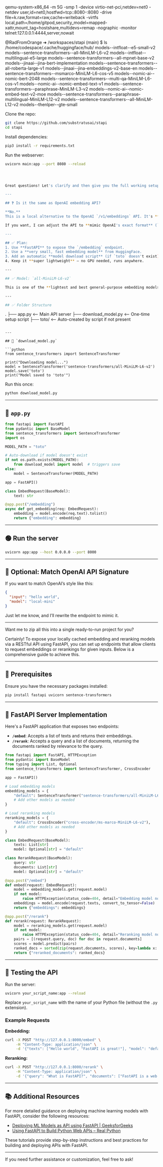 qemu-system-x86_64 -m 5G -smp 1 -device virtio-net-pci,netdev=net0 -netdev user,id=net0,hostfwd=tcp::8080-:8080  -drive file=k.raw,format=raw,cache=writeback -virtfs local,path=/home/gitpod,security_model=mapped-xattr,mount_tag=hostshare,multidevs=remap  -nographic  -monitor  telnet:127.0.0.1:4444,server,nowait


@RadFromOrange ➜ /workspaces/stapi (main) $ ls /home/codespace/.cache/huggingface/hub/
models--intfloat--e5-small-v2                     models--sentence-transformers--all-MiniLM-L6-v2
models--intfloat--multilingual-e5-large           models--sentence-transformers--all-mpnet-base-v2
models--jinaai--jina-bert-implementation          models--sentence-transformers--all-roberta-large-v1
models--jinaai--jina-embeddings-v2-base-en        models--sentence-transformers--msmarco-MiniLM-L6-cos-v5
models--nomic-ai--nomic-bert-2048                 models--sentence-transformers--multi-qa-MiniLM-L6-cos-v1
models--nomic-ai--nomic-embed-text-v1             models--sentence-transformers--paraphrase-MiniLM-L3-v2
models--nomic-ai--nomic-embed-text-v2-moe         models--sentence-transformers--paraphrase-multilingual-MiniLM-L12-v2
models--sentence-transformers--all-MiniLM-L12-v2  models--thenlper--gte-small


Clone the repo:
```bash
git clone https://github.com/substratusai/stapi
cd stapi
```

Install dependencies:
```bash
pip3 install -r requirements.txt
```

Run the webserver:
```bash
uvicorn main:app --port 8080 --reload




Great questions! Let's clarify and then give you the full working setup.

---

## ❓ Is it the same as OpenAI embedding API?

**No.**  
This is a local alternative to the OpenAI `/v1/embeddings` API. It's **not the same**, but **it does the same job** — it takes text input and returns a list of float embeddings.

If you want, I can adjust the API to **mimic OpenAI's exact format** (`model`, `input`, etc.).

---

## ✅ Plan:
1. Use **FastAPI** to expose the `/embedding` endpoint.
2. Use a **very small, fast embedding model** from HuggingFace.
3. Add an automatic **model download script** (if `toto` doesn't exist).
4. Keep it **super lightweight** — no GPU needed, runs anywhere.

---

## ✅ Model: `all-MiniLM-L6-v2`

This is one of the **lightest and best general-purpose embedding models** (~80MB).

---

## ✅ Folder Structure
```
.
├── app.py           <-- Main API server
├── download_model.py <-- One-time setup script
├── toto/            <-- Auto-created by script if not present
```

---

## 🧠 `download_model.py`

```python
from sentence_transformers import SentenceTransformer

print("Downloading model...")
model = SentenceTransformer('sentence-transformers/all-MiniLM-L6-v2')
model.save('toto')
print("Model saved to 'toto'")
```

Run this once:
```bash
python download_model.py
```

---

## 🚀 `app.py`

```python
from fastapi import FastAPI
from pydantic import BaseModel
from sentence_transformers import SentenceTransformer
import os

MODEL_PATH = "toto"

# Auto-download if model doesn't exist
if not os.path.exists(MODEL_PATH):
    from download_model import model  # triggers save
else:
    model = SentenceTransformer(MODEL_PATH)

app = FastAPI()

class EmbedRequest(BaseModel):
    text: str

@app.post("/embedding")
async def get_embedding(req: EmbedRequest):
    embedding = model.encode(req.text).tolist()
    return {"embedding": embedding}
```

---

## 🟢 Run the server

```bash
uvicorn app:app --host 0.0.0.0 --port 8000
```

---

## 🔁 Optional: Match OpenAI API Signature

If you want to match OpenAI’s style like this:

```json
{
  "input": "hello world",
  "model": "local-mini"
}
```

Just let me know, and I’ll rewrite the endpoint to mimic it.

---

Want me to zip all this into a single ready-to-run project for you?


Certainly! To expose your locally cached embedding and reranking models via a RESTful API using FastAPI, you can set up endpoints that allow clients to request embeddings or rerankings for given inputs. Below is a comprehensive guide to achieve this.

---

## 🧠 Prerequisites

Ensure you have the necessary packages installed:

```bash
pip install fastapi uvicorn sentence-transformers
```

---

## 🚀 FastAPI Server Implementation

Here's a FastAPI application that exposes two endpoints:

- **`/embed`**: Accepts a list of texts and returns their embeddings.
- **`/rerank`**: Accepts a query and a list of documents, returning the documents ranked by relevance to the query.

```python
from fastapi import FastAPI, HTTPException
from pydantic import BaseModel
from typing import List, Optional
from sentence_transformers import SentenceTransformer, CrossEncoder

app = FastAPI()

# Load embedding models
embedding_models = {
    "default": SentenceTransformer("sentence-transformers/all-MiniLM-L6-v2"),
    # Add other models as needed
}

# Load reranking models
reranking_models = {
    "default": CrossEncoder("cross-encoder/ms-marco-MiniLM-L6-v2"),
    # Add other models as needed
}

class EmbedRequest(BaseModel):
    texts: List[str]
    model: Optional[str] = "default"

class RerankRequest(BaseModel):
    query: str
    documents: List[str]
    model: Optional[str] = "default"

@app.post("/embed")
def embed(request: EmbedRequest):
    model = embedding_models.get(request.model)
    if not model:
        raise HTTPException(status_code=404, detail="Embedding model not found")
    embeddings = model.encode(request.texts, convert_to_tensor=False)
    return {"embeddings": embeddings}

@app.post("/rerank")
def rerank(request: RerankRequest):
    model = reranking_models.get(request.model)
    if not model:
        raise HTTPException(status_code=404, detail="Reranking model not found")
    pairs = [(request.query, doc) for doc in request.documents]
    scores = model.predict(pairs)
    ranked_docs = sorted(zip(request.documents, scores), key=lambda x: x[1], reverse=True)
    return {"reranked_documents": ranked_docs}
```

---

## 🧪 Testing the API

Run the server:

```bash
uvicorn your_script_name:app --reload
```

Replace `your_script_name` with the name of your Python file (without the `.py` extension).

### Example Requests

**Embedding:**

```bash
curl -X POST "http://127.0.0.1:8000/embed" \
     -H "Content-Type: application/json" \
     -d '{"texts": ["Hello world", "FastAPI is great!"], "model": "default"}'
```

**Reranking:**

```bash
curl -X POST "http://127.0.0.1:8000/rerank" \
     -H "Content-Type: application/json" \
     -d '{"query": "What is FastAPI?", "documents": ["FastAPI is a web framework.", "It is used for building APIs."], "model": "default"}'
```

---

## 📚 Additional Resources

For more detailed guidance on deploying machine learning models with FastAPI, consider the following resources:

- [Deploying ML Models as API using FastAPI | GeeksforGeeks](https://www.geeksforgeeks.org/deploying-ml-models-as-api-using-fastapi/)
- [Using FastAPI to Build Python Web APIs – Real Python](https://realpython.com/fastapi-python-web-apis/)

These tutorials provide step-by-step instructions and best practices for building and deploying APIs with FastAPI.

---

If you need further assistance or customization, feel free to ask! 
